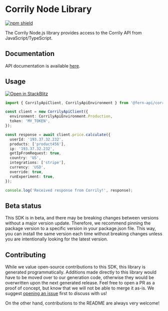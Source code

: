 # Corrily Node Library

[![npm shield](https://img.shields.io/npm/v/@fern-api/corrily)](https://www.npmjs.com/package/@fern-api/corrily)

The Corrily Node.js library provides access to the Corrily API from JavaScript/TypeScript.

## Documentation

API documentation is available [here](https://docs.corrily.com/api-reference/calculate-price).

## Usage

[![Open in StackBlitz](https://developer.stackblitz.com/img/open_in_stackblitz.svg)](https://stackblitz.com/edit/typescript-example-using-sdk-built-with-fern-zxpd4j?file=app.ts&view=editor)

```typescript
import { CorrilyApiClient, CorrilyApiEnvironment } from '@fern-api/corrily';

const client = new CorrilyApiClient({
  environment: CorrilyApiEnvironment.Production,
  token: 'MY_TOKEN',
});

const response = await client.price.calculate({
  userId: '193.37.32.232',
  products: ['product456'],
  ip: '193.37.32.232',
  getIpFromRequest: true,
  country: 'US',
  integrations: ['stripe'],
  currency: 'USD',
  override: true,
  runExperiment: true,
});

console.log('Received response from Corrily!', response);
```

## Beta status

This SDK is in beta, and there may be breaking changes between versions without a major version update. Therefore, we recommend pinning the package version to a specific version in your package.json file. This way, you can install the same version each time without breaking changes unless you are intentionally looking for the latest version.

## Contributing

While we value open-source contributions to this SDK, this library is generated programmatically. Additions made directly to this library would have to be moved over to our generation code, otherwise they would be overwritten upon the next generated release. Feel free to open a PR as a proof of concept, but know that we will not be able to merge it as-is. We suggest [opening an issue](https://github.com/fern-corrily/corrily-node/issues) first to discuss with us!

On the other hand, contributions to the README are always very welcome!
